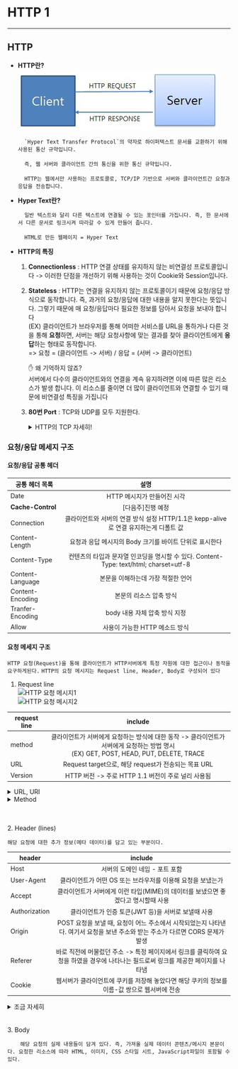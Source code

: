 # HTTP 1
-----------------------

## **HTTP**
* **HTTP란?**<br>
![HTTP](./image/12.jpg)<br>

        `Hyper Text Transfer Protocol`의 약자로 하이퍼텍스트 문서를 교환하기 위해 사용된 통산 규약입니다. 

        즉, 웹 서버와 클라이언트 간의 통신을 위한 통신 규약입니다. 

        HTTP는 웹에서만 사용하는 프로토콜로, TCP/IP 기반으로 서버와 클라이언트간 요청과 응답을 전송합니다.

* **Hyper Text란?**

        일반 텍스트와 달리 다른 텍스트에 연결될 수 있는 포인터를 가집니다. 즉, 한 문서에서 다른 문서로 링크시켜 따라갈 수 있게 만들어 줍니다.
        
        HTML로 만든 웹페이지 = Hyper Text

* **HTTP의 특징**

    1. **Connectionless** : HTTP 연결 상태를 유지하지 않는 비연결성 프로토콜입니다 -> 이러한 단점을 개선하기 위해 사용하는 것이 Cookie와 Session입니다.
    2. **Stateless** : HTTP는 연결을 유지하지 않는 프로토콜이기 때문에 요청/응답 방식으로 동작합니다. 즉, 과거의 요청/응답에 대한 내용을 알지 못한다는 뜻입니다. 그렇기 때문에 매 요청/응답마다 필요한 정보를 담아서 요청을 보내야 합니다<BR>
    (EX) 클라이언트가 브라우저를 통해 어떠한 서비스를 URL을 통하거나 다른 것을 통해 **요청**하면, 서버는 해당 요청사항에 맞는 결과를 찾아 클라이언트에게 **응답**하는 형태로 동작합니다.<BR>
    => 요청 = (클라이언트 -> 서버) / 응답 = (서버 -> 클라이언트)

        ✋ 왜 기억하지 않죠?<br>
            서버에서 다수의 클라이언트와의 연결을 계속 유지하려면 이에 따른 많은 리소스가 발생 합니다. 이 리소스를 줄이면 더 많이 클라이언트와 연결할 수 있기 때문에 비연결성 특징을 가집니다

    3. **80번 Port** : TCP와 UDP를 모두 지원한다. 
        <details>
        <summary>HTTP의 TCP 자세히!</summary>

        ![HTTP TCP](./image/15.png)<br>
        
            * HTTP의 TCP는 Persistent Conntection과 Non-persistent Connection으로 나뉩니다. 

            💡 저번 시간에서 TCP는 데이터를 주고 받기전 연결을 설정한 후 데이터 전송한다고 배웠습니다.

                ✋ HTTP에서 TCP를 어떻게 이용하는가?
                    1. 클라이언트가 TCP 연결을 설정(소켓을 생성한다-이때 포트는 80번)
                    2. 서버는 TCP 연결을 받아들인다.
                    3. HTTP 메시지를 주고 받는다((EX)요청/응답 메시지)
                    4. TCP 연결을 해제한다.

                ✋ Non-persistent Connection이란?
                    서버에 요청을 보내고 응답을 받으면 바로 TCP Connection을 끝내는 방식

                    => 과거에는 웹을 통해 전달해야하는 사이트의 콘텐츠 수가 적었기 때문에 Non-persistent Connection 방식을 사용했습니다. 하지만, 웹 사이트의 콘텐츠 수가 증가함으로써 추가적인 오버헤드가 발생하는 문제점이 생겼습니다.
                
                ✋ Persistent Conntection이란?
                    위의 Non-persistent Connection의 문제점을 보완하기 위해 나온 기술이 Persistent Conntection입니다. 

                    Keep-Alive, Connection re-use라는 표현으로 사용되기도 합니다.

                    HTTP 1.0기반, 클라이언트가 서버에게 Persistent Conntection을 요청할 때 요청 메시지 내 헤더에 
                    'Conncection : keep-alive'를 추가하여 보냅니다!

                    이렇게 보내면, 서버는 TCP연결을 HTTP 응답 이후에도 끊지 않고 계속 사용합니다. 

                    👏 [참고]
                        HTTP 1.1 버전에서는 Connection 헤더를 사용하지 않더라도, 이미 기본적으로 Persistent Conntection을 사용하도록 세팅되어 있습니다.

                        => 그러므로 Persistent Conntection이 필요 없을 경우에만 'Conncection : close'를 추가하여 사용합니다.

                        => 필요 없을 경우? HTTP응답이 완료된 후 TCP연결을 끊어야 할 경우
        </details> 


### **요청/응답 메세지 구조**
#### **요청/응답 공통 헤더**
| 공통 헤더 목록 | 설명 |
|---|:---:|
|Date|HTTP 메시지가 만들어진 시각|
|**Cache-Control**|[다음주]진행 예정|
|Connection|클라이언트와 서버의 연결 방식 설정 HTTP/1.1은 kepp-alive 로 연결 유지하는게 디폴트 값|
|Content-Length|요청과 응답 메시지의 Body 크기를 바이트 단위로 표시한다|
|Content-Type|컨텐츠의 타입과 문자열 인코딩을 명시할 수 있다. Content-Type: text/html; charset=utf-8|
|Content-Language|본문을 이해하는데 가장 적절한 언어|
|Content-Encoding|본문의 리소스 압축 방식|
|Tranfer-Encoding|body 내용 자체 압축 방식 지정|
|Allow|사용이 가능한 HTTP 메소드 방식|

#### **요청 메세지 구조**

```HTTP 요청(Request)을 통해 클라이언트가 HTTP서버에게 특정 자원에 대한 접근이나 동작을 요구하게된다.```
```HTTP의 요청 메시지는 Request line, Header, Body로 구성되어 있다```

1. Request line <br>
![HTTP 요청 메시지1](./image/13.png)<br>
![HTTP 요청 메시지2](./image/14.png)<br>

| request line | include |
|---|:---:|
|method|클라이언트가 서버에게 요청하는 방식에 대한 동작 -> 클라이언트가 서버에게 요청하는 방법 명시<BR> (EX) GET, POST, HEAD, PUT, DELETE, TRACE|
|URL|Request target으로, 해당 request가 전송되는 목표 URL|
|Version|HTTP 버전 -> 주로 HTTP 1.1 버전이 주로 널리 사용됨|

<details>
<summary> URL, URI </summary>
        
    👏 URI란?
    URI(Uniform Resource Identifier)은 식별자로, 인터넷에 있는 자료의 ID로 생각하면 된다. URI의 존재는 인터넷에서 요구되는 기본조건으로서 인터넷 프로토콜에 항상 붙어 다닌다. URI의 하위개념으로 URL, URN 이 있다.

    👏 URL이란?
    URL(Uniform Resource Locator)란 네트워크 상에서 자원이 어디 있는지를 알려주기 위한 규약이다. 즉, 컴퓨터 네트워크와 검색 메커니즘에서의 위치를 지정하는, 웹 리소스에 대한 참조이다.

    (EX)
    [예제]
        1. https://naver.com/이라는 주소 -> URL이면서 URI
        2. https://naver.com/skin -> skin이라는 인터넷 상의 자원 위치 -> URL이면서 URI이다
        3. https://localhost/best/of/good.html -> localhost 호스트 주소 하위/best/of라는 디렉터리 아래 good.html이라는 자원의 위치를 가리킴 -> URL+ URI이다

        4. https://tests.naver.com/132 -> URL은 https://tests.naver.com, URI는 https://tests.naver.com/132(132가 식별자로써 내가 원하는 정보까지 도달하기 위해서는 이 식별자가 필요하다)

        5. https://tests.naver.com/index.html -> URL+ URI이다.
            * https://tests.naver.com/index은?
                
</details>

<details>
<summary>Method</summary>

| method | 전송 형태 | 설명 |
|---|---|---|
|**GET**|GET URI?<u>query_string</u>|서버는 클라이언트으로부터 요청 받는 URI의 정보를 검색하여 응답한다. <BR>URI에 전송하는 데이터가 노출된다(단점)|
|**POST**|POST URI ... <BR><u>Content-Length: 11</u><br><u>Content-Type: text/xml</u><BR><u>Body</u>|서버는 클라이언트가 요청한 자료(Content-Type/Content-Length)정보를 기반으로 자원을 생성/수정한다<BR>URI에 자원을 넣는 것이 아니기 때문에 GET보다 많은 데이터를 다룰 수 있다|
|**DELETE**|DELETE URI|서버는 클라이언트으로부터 요청된 자원을 삭제한다(보안 문제로 대부분 서버에서는 이 함수를 비활성화 한다)|
|PUT|PUT URI ... <BR><u>Content-Length: 11</u><br><u>Content-Type: text/xml</u><BR><u>Body</u>|POST와 비슷하지만 기존에 있는 자원을 수정할때 사용한다. 내용 갱신을 위주로 하는 함수로 URI을 보내지 않아도 된다.|
|HEAD|HEAD URI|GET방식과 동일하지만, 응답에 Body가 없고 응답 코드+HEAD만 응답한다 (웹 서버 정보 확인, 버전 확인, 수정 일자 확인 등 용도)|
|PATCH|PATCH URI ... <BR><u>Content-Length: 11</u><br><u>Content-Type: text/xml</u><BR><u>Body</u>|PUT과 유사하게 요청된 자원을 수정할 때 사용한다. PUT의 경우 자원 전체를 갱신하지만, PATCH는 해당 자웡늬 일부만 교체한다.|
|TRACE|TRACE URI|원격지 서버에 루프백 메시지를 호출하기 위해 테스트용으로 사용한다. 즉, TRACE 메소드는 웹 브라우저가 보내는 HTTP 통신을 반사하는 역할을 한다.|
|OPTIONS|OPTIONS URI|웹 서버에서 지원되는 메소드의 종류를 확인할 경우 사용한다|
|CONNECT|CONNECT URI|Client가 Proxy를 통해서 Server와 SSL통신을 하고자 할 때 사용된다.|

<details>
<summary> POST와 PUT의 차이 </summary>

    👏 두 함수의 차이는?
        1. POST는 클라이언트가 요청하는 메소드다. 리소스의 위치를 지정하지 않고 리소스를 생성하는 연산이다.

        PUT도 클라이언트가 요청하는 메소드다. 단, PUT함수는 리소스의 위치를 이미 알고 있는 상태이다. 그 위치에 리소스를 생성하거나 수정된다.

        (EX)
        POST /members HTTP/1.1
        { name: "홍길동", age: 26, favorite: "사과" }

        PUT /members/1 HTTP/1.1
        { name: "홍길동", age: 26, favorite: "사과" }

        2. 만약 위의 Json을 여러번 POST함수로 요청하게 된다면 계속해서 리소스가 생성된다. 즉, 같은 리소스들이 members/1, members/2, members/3으로 생성되는 것이다. 이와 달리 여러 요청에 PUT함수를 사용하면 생성되는 것이 아니라 이전 members/1에 있는 리소스와 현재 전송된 리소스가 교체하는 것이다.

            👌 위의 같은 경우에서 POST의 행위를 idempotent(멱등성-1번을 실행하든, 100번을 실행하든 결과가 같다)를 만족하지 못한다. PUT은 idempotent를 만족한다.
</details>

<details>
<summary> PUT과 PATCH의 차이 </summary>
        
    👏 두 함수의 차이는?
        PUT : 자원의 전체 교체, 자원교체 시 모든 필드 필요

        PATCH : 자원의 부분 교체, 자원교체시 일부 필드 필요

        => 예제를 통해 알아보자 <=
        DB에 두 개의 속성(이름, 나이)이 있는데
        딱 하나의 튜플만 존재한다
        { name: "홍길동", age : 20 }

        [요청]
        PUT /members/1 HTTP/1.1
        { name: "홍길동" }
        [응답]
        { name: "홍길동", age : null }
            -> 일부만 전달되어, 나머지 필드는 모두 NULL로 초기화된다.

        [요청]
        PATCH /members/1 HTTP/1.1
        { name: "홍길동" }
        [응답]
        { name: "홍길동", age : 20 }
</details>

<details>
<summary> OPTIONS 결과 예제 </summary>

```만약 GET 메소드 요청만 받게 되어있는 엔드포인트에 POST 요청을 보낼 경우, 405 Method Not Allowed 코드가 전송된다```<br>
![OPTIONS](./image/18.png)
</details>

<details>
<summary> TRACE의 문제점 </summary>

![TRACE](./image/19.png)
<BR>

```TRACE의 큰 단점은 HTTP 통신 상에는 클라이언트가 보내는 쿠키가 포함되므로 이 통신을 가로채면 HttpOnly로 선언된 쿠키값도 탈취를 할 수 있습니다. 이것을 자바스크립트로 읽어서 공격자에게 보내면 결국 세션탈취에 성공하게 됩니다 => 이를 XST(Cross site tracing) 공격이라 한다```

* 그래서 요즘은 잘 사용하지 않는다!
</details>

</details>

<br><br>
2. Header (lines)

    해당 요청에 대한 추가 정보(메타 데이터)를 담고 있는 부분이다.

| header | include |
|---|:---:|
|Host|서버의 도메인 네임 - 포트 포함|
|User-Agent|클라이언트가 어떤 OS 또는 브라우저를 이용해 요청을 보냈는가|
|Accept|클라이언트가 서버에게 이런 타입(MIME)의 데이터를 보냈으면 좋겠다고 명시할때 사용|
|Authorization|클라이언트가 인증 토큰(JWT 등)을 서버로 보낼때 사용|
|Origin| POST 요청을 보낼 때, 요청이 어느 주소에서 시작되었는지 나타낸다. 여기서 요청을 보낸 주소와 받는 주소가 다르면 CORS 문제가 발생|
|Referer|바로 직전에 머물렀던 주소 -> 특정 페이지에서 링크를 클릭하여 요청을 하였을 경우에 나타나는 필드로써 링크를 제공한 페이지를 나타냄|
|Cookie|웹서버가 클라이언트에 쿠키를 저장해 놓았다면 해당 쿠키의 정보를 이름-값 쌍으로 웹서버에 전송|

<details>
<summary>조금 자세히</summary>
        
        👏 Accept - 타입(MINE)
            1. Accept: text/html - HTML 형식으로 응답을 처리(전송)
            2. Accept: image/png, image/gif - ","를 사용해 여러 타입을 동시에 적어 주거나 "text/*"(와일드 카드)만 작성해 "텍스트 이기만 하면 된다"라고 적어 응답을 처리할 수 있다.
            3. Accept-Charset - utf-8
            4. Accept-Language - ko, en-US
            5. Accept-Encoding - gzip

</details>
<br><br>
3. Body

        해당 요청의 실제 내용들이 담겨 있다. 즉, 가져올 실제 데이터 콘텐츠/메시지 본문이다. 요청한 리소스에 따라 HTML, 이미지, CSS 스타일 시트, JavaScript파일이 포함될 수 있다.